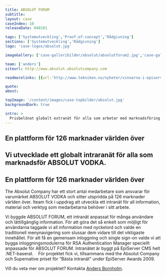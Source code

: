 ```yaml
---
title: ABSOLUT FORUM
subtitle:
layout: case
caseIndex: 10
releaseDate: 040101

tags: ['Systemutveckling','Proof-of-concept','Rådgivning']
sections: ['Systemutveckling','Rådgivning']
logo: 'case-logos/absolut.jpg'

imageGallery: ['case-galleribilder/absolut/absolutforum2.jpg','case-galleribilder/absolut/absolutforum3.jpg','case-galleribilder/absolut/absolutforum1.jpg']

team: ['anders']
siteurl: http://www.absolut.absolutcompany.com

readmorelinks: [{url:'http://www.tekniken.nu/nyheter/vinnarna-i-episerver-awards-2009',title:"Vinnare Episerver Awards 2009"},{url:'http://www.absolut.absolutcompany.com',title:"Absolut Company"},{url:'http://www.episerver.se/Om-oss/Pressrum/Arkiv-pressmeddelanden-2009/Nomineringarna-till-Episerver-Awards-2009-klara',title:"Nomineringar Episerver Awards 2009"}]

quote:
about:

topImage: '/content/images/case-topbilder/absolut.jpg'
backgroundDark: true

intro: >
  Prisbelönat globalt extranät för alla som arbetar med marknadsföring av ABSOLUT VODKA.
---
```


## En plattform för 126 marknader världen över
Vi utvecklade ett globalt intraranät för alla som marknadsför ABSOLUT VODKA.
---

## En plattform för 126 marknader världen över
The Absolut Company har ett stort antal medarbetare som ansvarar för varumärket ABSOLUT VODKA och sitter utspridda på 126 marknader världen över. Iteam fick i uppdrag att utveckla ett intranät för all information, material och verktyg som medarbetarna behöver i sitt arbete. 

Vi byggde ABSOLUT FORUM, ett intranät anpassat för många användare och lättillgänglig information. För att göra det så enkelt som möjligt för användarna taggade vi all information med nyckelord och valde en traditionell menynavigering som slussar dem vidare till det viktigaste innehållet. För att få en gemensam inloggning och single sign-on valde vi att bygga inloggningsmodulerna för RSA Authentication Manager speciellt anpassade för ABSOLUT FORUM. Intranätet är byggt på EpiServer CMS helt .NET-baserat.   
För projektet fick vi, tillsammans med the Absolut Company och Supernative priset för ”Bästa intranät” under EpiServer Awards 2009.

Vill du veta mer om projektet? Kontakta <a href="medarbetare/hans">Anders Bornholm</a>.
